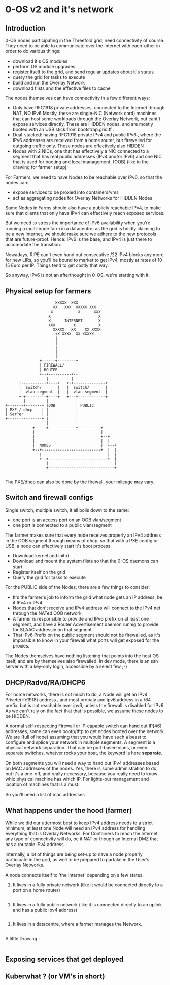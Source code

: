 # 0-OS v2 and it's network

## Introduction

0-OS nodes participating in the Threefold grid, need connectivity of course. They need to be able to communicate over the Internet with each-other in order to do various things:

- download it's OS modules
- perform OS module upgrades
- register itself to the grid, and send regular updates about it's status
- query the grid for tasks to execute
- build and run the Overlay Network
- download flists and the effective files to cache

The nodes themselves can have connectivity in a few different ways:

- Only have RFC1918 private addresses, connected to the Internet through NAT, NO IPv6
  Mostly, these are single-NIC (Network card) machines that can host some workloads through the Overlay Network, but cant't expose services directly. These are HIDDEN nodes, and are mostly booted with an USB stick from bootstrap.grid.tf .
- Dual-stacked: having RFC1918 private IPv4 and public IPv6 , where the IPv6 addresses are received from a home router, but firewalled for outgoing traffic only. These nodes are effectively also HIDDEN
- Nodes with 2 NICs, one that has effectively a NIC connected to a segment that has real public addresses (IPv4 and/or IPv6) and one NIC that is used for booting and local management. (OOB) (like in the drawing for farmer setup)

For Farmers, we need to have Nodes to be reachable over IPv6, so that the nodes can:

- expose services to be proxied into containers/vms
- act as aggregating nodes for Overlay Networks for HIDDEN Nodes

Some Nodes in Farms should also have a publicly reachable IPv4, to make sure that clients that only have IPv4 can effectively reach exposed services.

But we need to stress the importance of IPv6 availability when you're running a multi-node farm in a datacentre: as the grid is boldly claiming to be a new Internet, we should make sure we adhere to the new protocols that are future-proof. Hence: IPv6 is the base, and IPv4 is just there to accomodate the transition.

Nowadays, RIPE can't even hand out consecutive /22 IPv4 blocks any more for new LIRs, so you'll be bound to market to get IPv4, mostly at rates of 10-15 Euro per IP. Things tend to get costly that way.

So anyway, IPv6 is not an afterthought in 0-OS, we're starting with it.

## Physical setup for farmers

```text
                      XXXXX  XXX
                     XX   XXX  XXXXX XXX
                    X           X      XXX
                   X                     X
                   X      INTERNET       X
                   XXX        X          X
                     XXXXX   XX    XX XXXX
                      +X XXXX  XX XXXXX
                      |
                      |
                      |
                      |
                      |
               +------+--------+
               | FIREWALL/     |
               | ROUTER        |
               +--+----------+-+
                  |          |
      +-----------+----+   +-+--------------+
      |  switch/       |   |  switch/       |
      |  vlan segment  |   |  vlan segment  |
      +-+---------+----+   +---+------------+
        |         |            |
+-------+-------+ |OOB         | PUBLIC
| PXE / dhcp    | |            |
| Ser^er        | |            |
+---------------+ |            |
                  |            |
            +-----+------------+----------+
            |                             |
            |                             +--+
            |                             |  |
            |  NODES                      |  +--+
            +--+--------------------------+  |  |
               |                             |  |
               +--+--------------------------+  |
                  |                             |
                  +-----------------------------+


```

The PXE/dhcp can also be done by the firewall, your mileage may vary.

## Switch and firewall configs

Single switch, multiple switch, it all boils down to the same:

- one port is an access port on an OOB vlan/segment
- one port is connected to a public vlan/segment

The farmer makes sure that every node receives properly an IPv4 address in the OOB segment through means of dhcp, so that with a PXE config or USB, a node can effectively start it's boot process:

- Download kernel and initrd
- Download and mount the system flists so that the 0-OS daemons can start
- Register itself on the grid
- Query the grid for tasks to execute

For the PUBLIC side of the Nodes, there are a few things to consider:

- It's the farmer's job to inform the grid what node gets an IP address, be it IPv4 or IPv4.
- Nodes that don't receive and IPv4 address will connect to the IPv4 net through the NATed OOB network
- A farmer is responsible to provide and IPv6 prefix on at least one segment, and have a Router Advertisement daemon runnig to provide for SLAAC addressin on that segment.
- That IPv6 Prefix on the public segment should not be firewalled, as it's impossible to know in your firewall what ports will get exposed for the proxies.

The Nodes themselves have nothing listening that points into the host OS itself, and are by themselves also firewalled. In dev mode, there is an ssh server with a key-only login, accessible by a select few ;-)

## DHCP/Radvd/RA/DHCP6

For home networks, there is not much to do, a Node will get an IPv4 Privete(rfc1918) address , and most probaly and ipv6 address in a /64 prefix, but is not reachable over ipv6, unless the firewall is disabled for IPv6. As we can't rely on the fact that that is possible, we assume these nodes to be HIDDEN.

A normal self-respecting Firewall or IP-capable switch can hand out IP[46] addresses, some can even bootp/tftp to get nodes booted over the network.
We are (full of hope) assuming that you would have such a beast to configure and splice your network in multiple segments. A segment is a physical network separation. That can be port-based vlans, or even separate switches, whatver rocks your boat, the keyword is here **separate**.

On both segments you will need a way to hand out IPv4 addresses based on MAC addresses of the nodes. Yes, there is some administration to do, but it's a one-off, and really necessary, because you really need to know whic physical machine has which IP. For lights-out management and location of machines that is a must.

So you'll need a list of mac addresses

## What happens under the hood (farmer)

While we did our uttermost best to keep IPv4 address needs to a strict minimum, at least one Node will need an IPv4 address for handling everything that is Overlay Networks.
For Containers to reach the Internet, any type of connectivity will do, be it NAT or though an Internal DMZ that has a routable IPv4 address.

Internally, a lot of things are being set-up to nave a node properly participate in the grid, as well to be prepared to partake in the User's Overlay Networks.

A node connects itself to 'the Internet' depending on a few states.

1. It lives in a fully private network (like it would be connected directly to a port on a home router)

```

```

1. It lives in a fully public network (like it is connected directly to an uplink and has a public ipv4 address)

```

```

1. It lives in a datacentre, where a farmer manages the Network.

```

```

A little Drawing :



```text

```

## Exposing services that get deployed

## Kuberwhat ? (or VM's in short)
